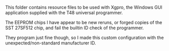 This folder contains resource files to be used with Xgpro, the Windows GUI application supplied with the T48 universal programmer.

The EEPROM chips I have appear to be new reruns, or forged copies of the SST 27SF512 chip, and fail the builtin ID check of the programmer.

They program just fine though, so I made this custom configuration with the unexpected/non-standard manufacturer ID.
